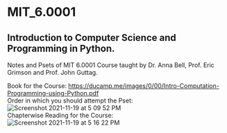 # MIT_6.0001
## Introduction to Computer Science and Programming in Python.
Notes and Psets of MIT 6.0001 Course taught by Dr. Anna Bell, Prof. Eric Grimson and Prof. John Guttag.  

Book for the Course: https://ducamp.me/images/0/00/Intro-Computation-Programming-using-Python.pdf  
Order in which you should attempt the Pset: ![Screenshot 2021-11-19 at 5 09 52 PM](https://user-images.githubusercontent.com/62128029/142617524-08366f5a-e8de-4267-be7d-f623ff079d3d.png)  
Chapterwise Reading for the Course: ![Screenshot 2021-11-19 at 5 16 22 PM](https://user-images.githubusercontent.com/62128029/142617676-61d19165-d8be-4de5-818d-8a214c3788e5.png)  




